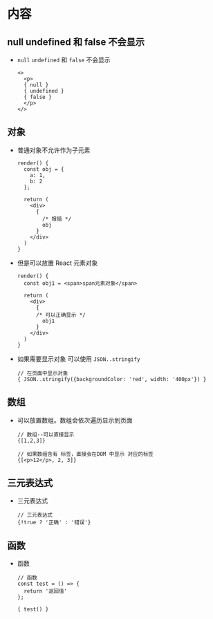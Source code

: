 # 内容

## null undefined 和 false 不会显示

  - `null` `undefined` 和 `false` 不会显示

    ```react&#x20;jsx
    <>
      <p>
      { null }
      { undefined }
      { false }
      </p>
    </>
    ```

## 对象

  - 普通对象不允许作为子元素

    ```react&#x20;jsx
    render() {
      const obj = {
        a: 1,
        b: 2
      };

      return (
        <div>
          {
            /* 报错 */
            obj
          }
        </div>
      )
    }
    ```

  - 但是可以放置 React 元素对象

    ```react&#x20;jsx
    render() {
      const obj1 = <span>span元素对象</span>

      return (
        <div>
          {
          /* 可以正确显示 */
            obj1
          }
        </div>
      )
    }
    ```

  - 如果需要显示对象 可以使用 `JSON..stringify`

    ```react&#x20;jsx
    // 在页面中显示对象
    { JSON..stringify({backgroundColor: 'red', width: '400px'}) }
    ```

## 数组

  - 可以放置数组。数组会依次遍历显示到页面

    ```react&#x20;jsx
    // 数组--可以直接显示
    {[1,2,3]}

    // 如果数组含有 标签，直接会在DOM 中显示 对应的标签
    {[<p>12</p>, 2, 3]}
    ```

## 三元表达式

  - 三元表达式

    ```react&#x20;jsx
    // 三元表达式
    {!true ? '正确' : '错误'}
    ```

## 函数

  - 函数

    ```react&#x20;jsx
    // 函数
    const test = () => {
      return '返回值'
    };

    { test() }
    ```
